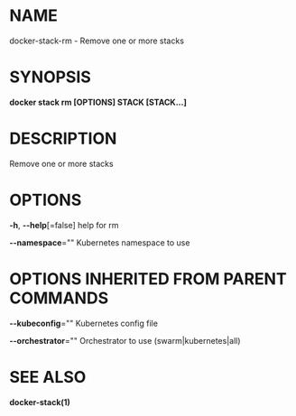 # NAME

docker-stack-rm - Remove one or more stacks

# SYNOPSIS

**docker stack rm \[OPTIONS\] STACK \[STACK...\]**

# DESCRIPTION

Remove one or more stacks

# OPTIONS

**-h**, **--help**\[=false\] help for rm

**--namespace**="" Kubernetes namespace to use

# OPTIONS INHERITED FROM PARENT COMMANDS

**--kubeconfig**="" Kubernetes config file

**--orchestrator**="" Orchestrator to use (swarm|kubernetes|all)

# SEE ALSO

**docker-stack(1)**
